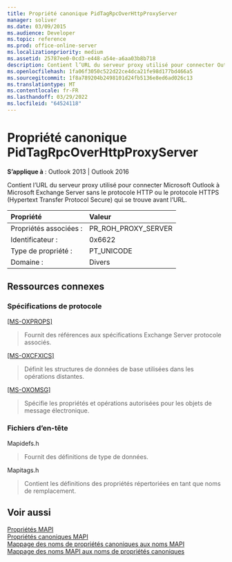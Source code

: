```yaml
---
title: Propriété canonique PidTagRpcOverHttpProxyServer
manager: soliver
ms.date: 03/09/2015
ms.audience: Developer
ms.topic: reference
ms.prod: office-online-server
ms.localizationpriority: medium
ms.assetid: 25787ee0-0cd3-e448-a54e-a6aa03b8b718
description: Contient l’URL du serveur proxy utilisé pour connecter Outlook à Exchange Server sans le protocole HTTP ou HTTPS qui se trouve avant l’URL.
ms.openlocfilehash: 1fa06f3050c522d22ce4dca21fe98d177bd466a5
ms.sourcegitcommit: 1f8a789204b2498101d24fb5136e8ed6ad026c13
ms.translationtype: MT
ms.contentlocale: fr-FR
ms.lasthandoff: 03/29/2022
ms.locfileid: "64524118"
---
```

# <a name="pidtagrpcoverhttpproxyserver-canonical-property"></a>Propriété canonique PidTagRpcOverHttpProxyServer

**S’applique à** : Outlook 2013 | Outlook 2016
  
Contient l’URL du serveur proxy utilisé pour connecter Microsoft Outlook à Microsoft Exchange Server sans le protocole HTTP ou le protocole HTTPS (Hypertext Transfer Protocol Secure) qui se trouve avant l’URL.
  
|Propriété |Valeur |
|:-----|:-----|
|Propriétés associées :  <br/> |PR_ROH_PROXY_SERVER  <br/> |
|Identificateur :  <br/> |0x6622  <br/> |
|Type de propriété :  <br/> |PT_UNICODE  <br/> |
|Domaine :  <br/> |Divers  <br/> |

## <a name="related-resources"></a>Ressources connexes

### <a name="protocol-specifications"></a>Spécifications de protocole

[[MS-OXPROPS]](https://msdn.microsoft.com/library/f6ab1613-aefe-447d-a49c-18217230b148%28Office.15%29.aspx)
  
> Fournit des références aux spécifications Exchange Server protocole associés.

[[MS-OXCFXICS]](https://msdn.microsoft.com/library/b9752f3d-d50d-44b8-9e6b-608a117c8532%28Office.15%29.aspx)
  
> Définit les structures de données de base utilisées dans les opérations distantes.

[[MS-OXOMSG]](https://msdn.microsoft.com/library/daa9120f-f325-4afb-a738-28f91049ab3c%28Office.15%29.aspx)
  
> Spécifie les propriétés et opérations autorisées pour les objets de message électronique.

### <a name="header-files"></a>Fichiers d’en-tête

Mapidefs.h
  
> Fournit des définitions de type de données.

Mapitags.h
  
> Contient les définitions des propriétés répertoriées en tant que noms de remplacement.

## <a name="see-also"></a>Voir aussi

[Propriétés MAPI](mapi-properties.md)  
[Propriétés canoniques MAPI](mapi-canonical-properties.md)  
[Mappage des noms de propriétés canoniques aux noms MAPI](mapping-canonical-property-names-to-mapi-names.md)  
[Mappage des noms MAPI aux noms de propriétés canoniques](mapping-mapi-names-to-canonical-property-names.md)
